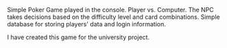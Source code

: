 Simple Poker Game played in the console.
Player vs. Computer. 
The NPC takes decisions based on the difficulty level and card combinations.
Simple database for storing players' data and login information.

I have created this game for the university project.
